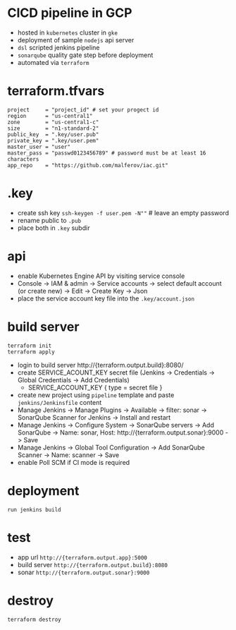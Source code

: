 # CICD pipeline in GCP
- hosted in `kubernetes` cluster in `gke`
- deployment of sample `nodejs` api server
- `dsl` scripted jenkins pipeline
- `sonarqube` quality gate step before deployment
- automated via `terraform`

# terraform.tfvars
```
project     = "project_id" # set your progect id
region      = "us-central1"
zone        = "us-central1-c"
size        = "n1-standard-2"
public_key  = ".key/user.pub"
private_key = ".key/user.pem"
master_user = "user"
master_pass = "passwd0123456789" # password must be at least 16 characters
app_repo    = "https://github.com/malferov/iac.git"
```

# .key
- create ssh key `ssh-keygen -f user.pem -N""` # leave an empty password
- rename public to `.pub`
- place both in `.key` subdir

# api
- enable Kubernetes Engine API by visiting service console
- Console -> IAM & admin -> Service accounts -> select default account (or create new) ->  Edit -> Create Key -> Json
- place the service account key file into the `.key/account.json`

# build server
```
terraform init
terraform apply
```
- login to build server http://{terraform.output.build}:8080/
- create SERVICE_ACOUNT_KEY secret file (Jenkins -> Credentials -> Global Credentials -> Add Credentials)
  * SERVICE_ACCOUNT_KEY { type = secret file }
- create new project using `pipeline` template and paste `jenkins/Jenkinsfile` content
- Manage Jenkins -> Manage Plugins -> Available -> filter: sonar -> SonarQube Scanner for Jenkins -> Install and restart
- Manage Jenkins -> Configure System -> SonarQube servers -> Add SonarQube -> Name: sonar, Host: http://{terraform.output.sonar}:9000 -> Save
- Manage Jenkins -> Global Tool Configuration -> Add SonarQube Scanner -> Name: scanner -> Save
- enable Poll SCM if CI mode is required

# deployment
```
run jenkins build
```

# test
- app url `http://{terraform.output.app}:5000`
- build server `http://{terraform.output.build}:8080`
- sonar `http://{terraform.output.sonar}:9000`

# destroy
```
terraform destroy
```
